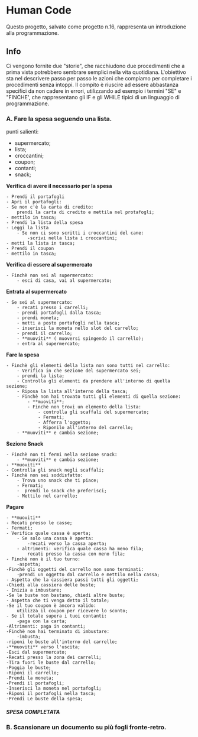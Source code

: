 # Human Code

Questo progetto, salvato come progetto n.16, rappresenta un introduzione
alla programmazione. 

## Info

Ci vengono fornite due "storie", che racchiudono due procedimenti che a prima vista potrebbero sembrare semplici nella vita quotidiana. L'obiettivo sta nel descrivere passo per passo le azioni che compiamo per completare i procedimenti senza intoppi. Il compito è riuscire ad essere abbastanza specifici da non cadere in errori, utilizzando ad esempio i termini "SE" e "FINCHE', che rappresentano gli IF e gli WHILE tipici di un linguaggio di programmazione.


### A. Fare la spesa seguendo una lista.

punti salienti: 
- supermercato;
- lista;
- croccantini;  
- coupon;
- contanti;
- snack;


**Verifica di avere il necessario per la spesa**

    - Prendi il portafogli 
    - Apri il portafogli:
    - Se non c'è la carta di credito:
        prendi la carta di credito e mettila nel protafogli;
    - mettilo in tasca;
    - Prendi la lista della spesa 
    - Leggi la lista
        - Se non ci sono scritti i croccantini del cane:
            -scrivi nella lista i croccantini;
    - metti la lista in tasca;
    - Prendi il coupon
    - mettilo in tasca;

**Verifica di essere al supermercato**

    - Finchè non sei al supermercato:
        - esci di casa, vai al supermercato;

**Entrata al supermercato**

    - Se sei al supermercato:
        - recati presso i carrelli;
        - prendi portafogli dalla tasca;
        - prendi moneta;
        - metti a posto portafogli nella tasca;
        - inserisci la moneta nello slot del carrello;
        - prendi il carrello;
        - **muoviti** ( muoversi spingendo il carrello);
        - entra al supermercato;

**Fare la spesa**

    - Finchè gli elementi della lista non sono tutti nel carrello:
        - Verifica in che sezione del supermercato sei;
        - prendi la lista;
        - Controlla gli elementi da prendere all'interno di quella sezione;
        - Riposa la lista all'interno della tasca;
        - Finchè non hai trovato tutti gli elementi di quella sezione:
            - **muoviti**;
            - Finchè non trovi un elemento della lista:
                - controlla gli scaffali del supermercato;
                - Fermati;
                - Afferra l'oggetto;
                - Riponilo all'interno del carrello;
        - **muoviti** e cambia sezione;

**Sezione Snack**

    - Finchè non ti fermi nella sezione snack:
        - **muoviti** e cambia sezione;
    - **muoviti**
    - Controlla gli snack negli scaffali;
    - Finchè non sei soddisfatto:
        - Trova uno snack che ti piace;
        - Fermati;
        -  prendi lo snack che preferisci;
        - Mettilo nel carrello;

**Pagare**

    - **muoviti**
    - Recati presso le casse;
    - Fermati;
    - Verifica quale cassa è aperta;
        - Se solo una cassa è aperta:
            -recati verso la cassa aperta;
        - altrimenti: verifica quale cassa ha meno fila;
            recati presso la cassa con meno fila;
    - Finchè non è il tuo turno:
        -aspetta;
    -Finchè gli oggetti del carrello non sono terminati:
        -prendi un oggetto dal carrello e mettilo nella cassa;
    - Aspetta che la cassiera passi tutti gli oggetti;
    -Chiedi alla cassiera delle buste;
    - Inizia a imbustare;
    -Se le buste non bastano, chiedi altre buste;
    - Aspetta che ti venga detto il totale;
    -Se il tuo coupon è ancora valido:
        utilizza il coupon per ricevere lo sconto;
    - Se il totale supera i tuoi contanti:
        -paga con la carta;
    -Altrimenti: paga in contanti;
    -Finchè non hai terminato di imbustare:
        -imbusta;
    -riponi le buste all'interno del carrello;
    -**muoviti** verso l'uscita;
    -Esci dal supermercato;
    -Recati presso la zona dei carrelli;
    -Tira fuori le buste dal carrello;
    -Poggia le buste;
    -Riponi il carrello;
    -Prendi la moneta;
    -Prendi il portafogli;
    -Inserisci la moneta nel portafogli;
    -Riponi il portafogli nella tasca;
    -Prendi Le buste della spesa;

##### SPESA COMPLETATA
        
    

 
    


### B. Scansionare un documento su più fogli fronte-retro.



